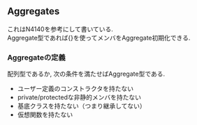 ## Aggregates
これはN4140を参考にして書いている.  
Aggregate型であれば{}を使ってメンバをAggregate初期化できる.  

### Aggregateの定義
配列型であるか, 次の条件を満たせばAggregate型である.  
* ユーザー定義のコンストラクタを持たない
* private/protectedな非静的メンバを持たない
* 基底クラスを持たない（つまり継承してない）
* 仮想関数を持たない




